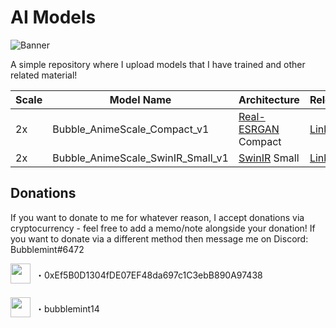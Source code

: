 # AI Models
![Banner](https://cdn.discordapp.com/attachments/744536865914355732/1041033786906910782/image.png)

A simple repository where I upload models that I have trained and other related material!

|  Scale  |  Model Name  |  Architecture  |  Release  |
| -- | -------------------- | ------------------- | ----------------------------------- |
| 2x | Bubble_AnimeScale_Compact_v1 | [Real-ESRGAN](https://github.com/xinntao/Real-ESRGAN) Compact | [Link](https://github.com/Bubblemint864/AI-Models/releases/tag/2x_Bubble_AnimeScale_Compact_v1)
| 2x | Bubble_AnimeScale_SwinIR_Small_v1 | [SwinIR](https://github.com/JingyunLiang/SwinIR) Small | [Link](https://github.com/Bubblemint864/AI-Models/releases/tag/2x_Bubble_AnimeScale_SwinIR_Small_v1)

## Donations
If you want to donate to me for whatever reason, I accept donations via cryptocurrency - feel free to add a memo/note alongside your donation! If you want to donate via a different method then message me on Discord: Bubblemint#6472
‎
‎
<div style="display: flex; align-items: center;">
<img align="center" width="32" height="32" src="http://bubblemint.cumz.one/9tfAuJj.png" style="margin-right: 8px; margin-bottom: 5px;"/>
<span>・0xEf5B0D1304fDE07EF48da697c1C3ebB890A97438</span>
</div>
‎
‎
<div style="display: flex; align-items: center;">
<img align="center" width="32" height="32" src="http://bubblemint.cumz.one/6SGGLgH.png" style="margin-right: 8px; margin-bottom: 5px;"/>
<span>・bubblemint14</span>
</div>
 
